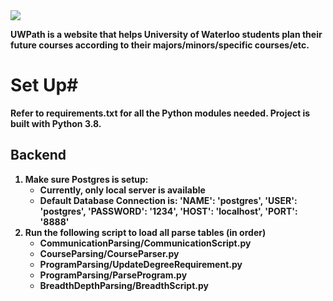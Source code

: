 <img src="demo.png?raw=true"/>
</br>

<b>UWPath is a website that helps University of Waterloo students plan their future courses according to their majors/minors/specific courses/etc. <b/>


# Set Up#
Refer to requirements.txt for all the Python modules needed. Project is built with Python 3.8.

## Backend ##
1. Make sure Postgres is setup:
    - Currently, only local server is available
    - Default Database Connection is:
        'NAME': 'postgres',
        'USER': 'postgres',
        'PASSWORD': '1234',
        'HOST': 'localhost',
        'PORT': '8888'
2. Run the following script to load all parse tables (in order)
    - CommunicationParsing/CommunicationScript.py
    - CourseParsing/CourseParser.py
    - ProgramParsing/UpdateDegreeRequirement.py
    - ProgramParsing/ParseProgram.py
    - BreadthDepthParsing/BreadthScript.py



